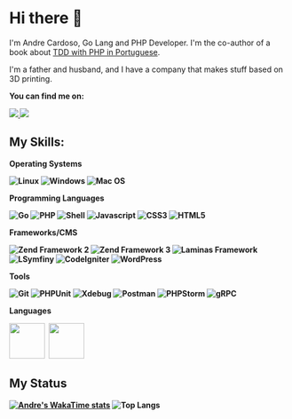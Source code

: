 # Hi there 👋

<p align="left"> 
      I'm Andre Cardoso, Go Lang and PHP Developer. I'm the co-author of a book about <a href="https://tddcomphp.andrebian.com" target="_blank">TDD with PHP in Portuguese</a>.
</p>
<p align="left"> 
    I'm a father and husband, and I have a company that makes stuff based on 3D printing.
</p>

<p align="left">
 <strong>You can find me on:<strong>
</p>

<p align="left">
<a href="mailto:andrecardosodev@gmail.com">
  <img src="https://img.shields.io/badge/-Gmail-gray?style=flat-square&labelColor=white&logo=gmail&logoColor=gray&link=mailto:andrecardosodev@gmail.com" />
</a>

<a href="https://www.linkedin.com/in/andrebian" alt="LinkedIn">
  <img src="https://img.shields.io/badge/-Linkedin-gray?style=flat-square&labelColor=gray&logo=Linkedin&logoColor=white&link=https://www.linkedin.com/in/andrebian/"/>
</a>


## My Skills:


<strong>Operating Systems</strong>  

![Linux](https://img.shields.io/badge/linux-100000?style=for-the-badge&logo=linux)
![Windows](https://img.shields.io/badge/windows-100000?style=for-the-badge&logo=windows)
![Mac OS](https://img.shields.io/badge/macos-100000?style=for-the-badge&logo=apple)

 
<strong>Programming Languages</strong>

  ![Go](https://img.shields.io/badge/go-100000?style=for-the-badge&logo=go)
  ![PHP](https://img.shields.io/badge/php-100000?style=for-the-badge&logo=php&logoColor=#8892bf)
  ![Shell](https://img.shields.io/badge/shell-script-100000?style=for-the-badge&logo=shellscript)
  ![Javascript](https://img.shields.io/badge/javascript-100000?style=for-the-badge&logo=JavaScript)
  ![CSS3](https://img.shields.io/badge/css3-100000?style=for-the-badge&logo=css3&logoColor=blue)
  ![HTML5](https://img.shields.io/badge/html-100000?style=for-the-badge&logo=html5)
  

<strong>Frameworks/CMS</strong>

  ![Zend Framework 2](https://img.shields.io/badge/zf2-100000?style=for-the-badge&logo=zend&logoColor=green)
  ![Zend Framework 3](https://img.shields.io/badge/zf3-100000?style=for-the-badge&logo=zend&logoColor=green)
  ![Laminas Framework](https://img.shields.io/badge/laminas-100000?style=for-the-badge&logo=laminas&logoColor=blue)
  ![LSymfiny](https://img.shields.io/badge/symfony-100000?style=for-the-badge&logo=symfony&logoColor=gray)
  ![CodeIgniter](https://img.shields.io/badge/codeigniter-100000?style=for-the-badge&logo=codeigniter&logoColor=orange)
  ![WordPress](https://img.shields.io/badge/wordpress-100000?style=for-the-badge&logo=wordpress&logoColor=blue)

  
<strong>Tools</strong>
    
  ![Git](https://img.shields.io/badge/git-100000?style=for-the-badge&logo=git)
  ![PHPUnit](https://img.shields.io/badge/phpunit-100000?style=for-the-badge&logo=phpunit&logoColor=green)
  ![Xdebug](https://img.shields.io/badge/xdebug-100000?style=for-the-badge&logo=xdebug&logoColor=green)
  ![Postman](https://img.shields.io/badge/postman-100000?style=for-the-badge&logo=postman)
  ![PHPStorm](https://img.shields.io/badge/phpstorm-100000?style=for-the-badge&logo=phpstorm&logoColor=purple)
  ![gRPC](https://img.shields.io/badge/grpc-100000?style=for-the-badge&logo=gRPC&logoColor=purple)


<strong>Languages</strong>

  <img src="https://iili.io/JAWitzx.th.png" width="64">&nbsp;
  <img src="https://iili.io/JAWsd5g.th.png" width="64"> 
  
  
## My Status

[![Andre's WakaTime stats](https://github-readme-stats.vercel.app/api/wakatime?username=andrebian)](https://github.com/anuraghazra/github-readme-stats)  ![Top Langs](https://github-readme-stats.vercel.app/api/top-langs/?username=andrebian&hide_progress=true)

<!--
**andrebian/andrebian** is a ✨ _special_ ✨ repository because its `README.md` (this file) appears on your GitHub profile.

Here are some ideas to get you started:

- 🔭 I’m currently working on ...
- 🌱 I’m currently learning ...
- 👯 I’m looking to collaborate on ...
- 🤔 I’m looking for help with ...
- 💬 Ask me about ...
- 📫 How to reach me: ...
- 😄 Pronouns: ...
- ⚡ Fun fact: ...
-->
